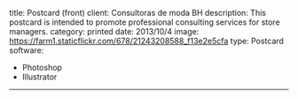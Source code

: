 title: Postcard (front)
client: Consultoras de moda BH
description: This postcard is intended to promote professional consulting services for store managers.
category: printed
date: 2013/10/4
image: https://farm1.staticflickr.com/678/21243208588_f13e2e5cfa
type: Postcard
software:
- Photoshop
- Illustrator
---
